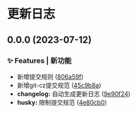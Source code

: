 # 更新日志

## 0.0.0 (2023-07-12)

### ✨ Features | 新功能

* 新增提交规则 ([806a59f](https://github.com/Li-designer/v3-ts-dynamicRouting/commit/806a59f0a54734626c66602ab6ff0538644e361f))
* 新增git-cz提交规范 ([45c9b8a](https://github.com/Li-designer/v3-ts-dynamicRouting/commit/45c9b8a988da6e3a2652c298865812836d82be90))
* **changelog:** 自动生成更新日志 ([9e90f24](https://github.com/Li-designer/v3-ts-dynamicRouting/commit/9e90f24ff935878294e4f3c4ee1333b375fb529d))
* **husky:** 限制提交规范 ([4e80cb0](https://github.com/Li-designer/v3-ts-dynamicRouting/commit/4e80cb03c981955c89a8914857f1a24e21819373))
